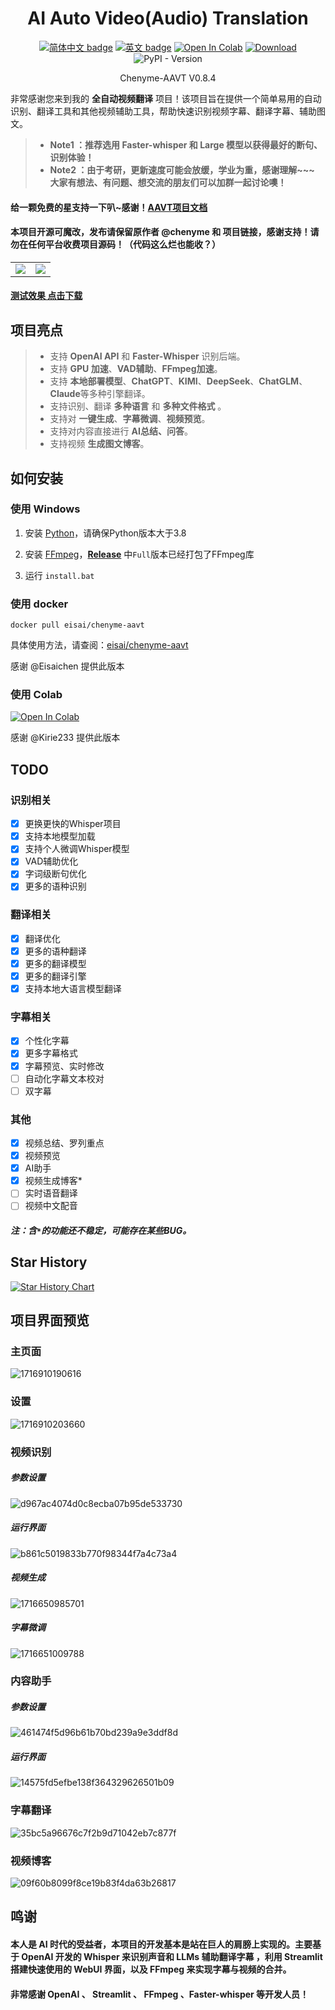 <div align="center">
  
# AI Auto Video(Audio) Translation 


[![简体中文 badge](https://img.shields.io/badge/%E7%AE%80%E4%BD%93%E4%B8%AD%E6%96%87-Simplified%20Chinese-blue)](./README.md)
[![英文 badge](https://img.shields.io/badge/%E8%8B%B1%E6%96%87-English-blue)](./README-EN.md)
[![Open In Colab](https://colab.research.google.com/assets/colab-badge.svg)](https://colab.research.google.com/github/Kirie233/Chenyme-AAVT/blob/main/AAVT.ipynb)
[![Download](https://img.shields.io/github/downloads/Chenyme/Chenyme-AAVT/total.svg?style=flat-square)](https://github.com/Chenyme/Chenyme-AAVT/releases)
![PyPI - Version](https://img.shields.io/pypi/v/AAVT)

Chenyme-AAVT V0.8.4
</div>


非常感谢您来到我的 **全自动视频翻译** 项目！该项目旨在提供一个简单易用的自动识别、翻译工具和其他视频辅助工具，帮助快速识别视频字幕、翻译字幕、辅助图文。

> - **Note1 ：推荐选用 Faster-whisper 和 Large 模型以获得最好的断句、识别体验！**
> - **Note2 ：由于考研，更新速度可能会放缓，学业为重，感谢理解~~~ 大家有想法、有问题、想交流的朋友们可以加群一起讨论噢！**

#### 给一颗免费的星支持一下叭~感谢！[AAVT项目文档](https://zwho5v3j233.feishu.cn/wiki/OGcrwinzhi88MkkvEMVcLkDgnzc?from=from_copylink)

#### 本项目开源可魔改，发布请保留原作者 @chenyme 和 项目链接，感谢支持！请勿在任何平台收费项目源码！（代码这么烂也能收？）

<table>
  <tr>
    <td><img src="https://github.com/user-attachments/assets/000155f2-fbee-4372-ace1-c3e4bcf7f327" /></td>
    <td><img src="https://github.com/Chenyme/Chenyme-AAVT/assets/118253778/b20ddf3c-34c7-460b-bf98-fe66d856c6be" /></td>
  </tr>
</table>

#### [测试效果 点击下载](https://github.com/Chenyme/Chenyme-AAVT/blob/main/public/test_vedio.mp4?raw=true)

## 项目亮点
> *   支持 **OpenAI API** 和 **Faster-Whisper** 识别后端。
> *   支持 **GPU 加速**、**VAD辅助**、**FFmpeg加速**。
> *   支持 **本地部署模型**、**ChatGPT**、**KIMI**、**DeepSeek**、**ChatGLM**、**Claude**等多种引擎翻译。
> *   支持识别、翻译 **多种语言** 和 **多种文件格式** 。
> *   支持对 **一键生成**、**字幕微调**、**视频预览**。
> *   支持对内容直接进行 **AI总结、问答**。
> *   支持视频 **生成图文博客**。


## 如何安装

### 使用 Windows

1. 安装 [Python](https://www.python.org/downloads/)，请确保Python版本大于3.8

2. 安装 [FFmpeg](https://www.ffmpeg.org/download.html)，[**Release**](https://github.com/Chenyme/Chenyme-AAVT/releases) 中`Full`版本已经打包了FFmpeg库

3. 运行 `install.bat`

### 使用 docker

```
docker pull eisai/chenyme-aavt
```

具体使用方法，请查阅：[eisai/chenyme-aavt]([https://www.ffmpeg.org/download.html](https://hub.docker.com/r/eisai/chenyme-aavt))

感谢 @Eisaichen 提供此版本

### 使用 Colab

[![Open In Colab](https://colab.research.google.com/assets/colab-badge.svg)](https://colab.research.google.com/github/Kirie233/Chenyme-AAVT/blob/main/AAVT.ipynb)

感谢 @Kirie233 提供此版本

## TODO

### 识别相关
- [x] 更换更快的Whisper项目
- [x] 支持本地模型加载
- [x] 支持个人微调Whisper模型
- [x] VAD辅助优化
- [x] 字词级断句优化
- [x] 更多的语种识别

### 翻译相关
- [x] 翻译优化
- [x] 更多的语种翻译
- [x] 更多的翻译模型
- [x] 更多的翻译引擎
- [x] 支持本地大语言模型翻译

### 字幕相关
- [x] 个性化字幕
- [x] 更多字幕格式
- [x] 字幕预览、实时修改
- [ ] 自动化字幕文本校对
- [ ] 双字幕

### 其他
- [x] 视频总结、罗列重点
- [x] 视频预览
- [x] AI助手
- [x] 视频生成博客*
- [ ] 实时语音翻译
- [ ] 视频中文配音

##### 注：含`*`的功能还不稳定，可能存在某些BUG。

## Star History

[![Star History Chart](https://api.star-history.com/svg?repos=Chenyme/Chenyme-AAVT&type=Timeline)](https://star-history.com/#Chenyme/Chenyme-AAVT&Timeline)

## 项目界面预览

### 主页面

![1716910190616](https://github.com/Chenyme/Chenyme-AAVT/assets/118253778/0bfebaf3-53c5-42ae-8031-b898dc27df6f)

### 设置

![1716910203660](https://github.com/Chenyme/Chenyme-AAVT/assets/118253778/49b89451-1129-4073-b1b5-0094af65f53e)

### 视频识别

##### 参数设置

![d967ac4074d0c8ecba07b95de533730](https://github.com/Chenyme/Chenyme-AAVT/assets/118253778/72bc0e88-2148-486c-ac46-4f87a55e946b)

##### 运行界面

![b861c5019833b770f98344f7a4c73a4](https://github.com/Chenyme/Chenyme-AAVT/assets/118253778/ced915ec-a07b-43d2-9cf9-f92910033cb9)

##### 视频生成

![1716650985701](https://github.com/Chenyme/Chenyme-AAVT/assets/118253778/04bdf745-7ece-4c8b-a97b-f779b632dbc3)

##### 字幕微调

![1716651009788](https://github.com/Chenyme/Chenyme-AAVT/assets/118253778/33a02ef5-7386-4f34-ba0b-8947f17b78e3)

### 内容助手

##### 参数设置

![461474f5d96b61b70bd239a9e3ddf8d](https://github.com/Chenyme/Chenyme-AAVT/assets/118253778/f22a11c2-3c58-4a92-ab4c-954e3710a254)

##### 运行界面

![14575fd5efbe138f364329626501b09](https://github.com/Chenyme/Chenyme-AAVT/assets/118253778/8a81ea44-95ae-488f-9412-014ff1c030e3)

### 字幕翻译

![35bc5a96676c7f2b9d71042eb7c877f](https://github.com/Chenyme/Chenyme-AAVT/assets/118253778/635865b1-6ec1-41fd-858c-e1dcc87d684b)


### 视频博客

![09f60b8099f8ce19b83f4da63b26817](https://github.com/Chenyme/Chenyme-AAVT/assets/118253778/bbfca353-53d4-4a19-994f-7beddbbf17d7)


## 鸣谢

#### 本人是 AI 时代的受益者，本项目的开发基本是站在巨人的肩膀上实现的。主要基于 OpenAI 开发的 Whisper 来识别声音和 LLMs 辅助翻译字幕 ，利用 Streamlit 搭建快速使用的 WebUI 界面，以及 FFmpeg 来实现字幕与视频的合并。
#### 非常感谢 OpenAI 、 Streamlit 、 FFmpeg 、Faster-whisper 等开发人员！
